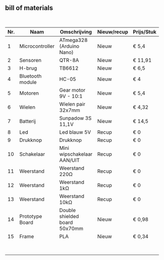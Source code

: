 ## bill of materials
<br />

|Nr.  |Naam              |Omschrijving                   |Nieuw/recup|Prijs/Stuk|Aantal|Subtotaal|
|-----|------------------|-------------------------------|-----------|----------|------|---------|
|1    |Microcontroller	 |ATmega328 (Arduino Nano)	     |Nieuw      |€ 5,4	    |1	   |€ 5,4    |
|2	  |Sensoren	         |QTR-8A	                       |Nieuw      |€ 11,91   |1	   |€ 11,91  |
|3	  |H-brug	           |TB6612	                       |Nieuw      |€ 6,5	    |1	   |€ 6,5    |
|4	  |Bluetooth module	 |HC-05	                         |Nieuw      |€ 4	      |1	   |€ 4      |
|5	  |Motoren	         |Gear motor 9V - 10:1	         |Nieuw      |€ 5,4     |2	   |€ 5,4    |
|6	  |Wielen	           |Wielen pair 32x7mm	           |Nieuw      |€ 4,32	  |1	   |€ 4,32   |
|7	  |Batterij	         |Sunpadow 3S 11,1V	             |Nieuw      |€ 14,5    |1	   |€ 14,5   |
|8	  |Led	             |Led blauw 5V	                 |Recup      |€ 0	      |1	   |€ 0      |
|9	  |Drukknop	         |Drukknop 	                     |Recup      |€ 0	      |1	   |€ 0      |
|10	  |Schakelaar	       |Mini wipschakelaar AAN/UIT	   |Recup      |€ 0	      |1	   |€ 0      |
|11	  |Weerstand	       |Weerstand 220Ω	               |Recup      |€ 0	      |1	   |€ 0      | 
|12	  |Weerstand	       |Weerstand 1kΩ	                 |Recup      |€ 0	      |3	   |€ 0      |
|13	  |Weerstand	       |Weerstand 10kΩ	               |Recup      |€ 0	      |1	   |€ 0      |
|14	  |Prototype Board   |Double shielded board 50x70mm	 |Nieuw      |€ 0,98	  |1	   |€ 0,98   |
|15	  |Frame	           |PLA	                           |Nieuw      |€ 0,34	  |1	   |€ 0,34   |
|     |                  |                               |           |   |Totaal prijs:|€ 53,35  |
                                                                        
                                                                                              
